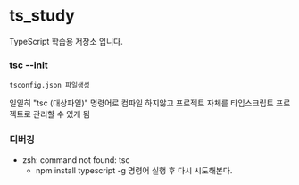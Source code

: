 # ts_study
TypeScript 학습용 저장소 입니다.

### tsc --init
```
tsconfig.json 파일생성
```
일일히 "tsc (대상파일)" 명령어로 컴파일 하지않고 프로젝트 자체를 타입스크립트 프로젝트로 관리할 수 있게 됨

### 디버깅
- zsh: command not found: tsc
  - npm install typescript -g 명령어 실행 후 다시 시도해본다.

